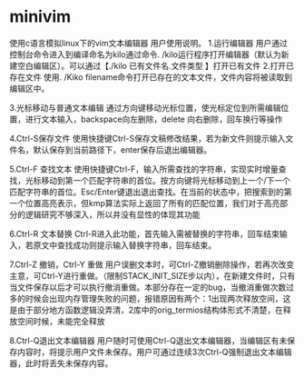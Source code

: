 # minivim
使用c语言模拟linux下的vim文本编辑器
用户使用说明。
1.运行编辑器
用户通过控制台命令进入到编译命名为kilo通过命令. /kilo运行程序打开编辑器（默认为新建空白编辑区）。可以通过【./kilo 已有文件名.文件类型  】打开已有文件
2.打开已存在文件
使用. /Kiko filename命令打开已存在的文本文件，文件内容将被读取到编辑区中。

3.光标移动与普通文本编辑
通过方向键移动光标位置，使光标定位到所需编辑位置，进行文本输入，backspace向左删除，delete 向右删除，回车换行等操作

4.Ctrl-S保存文件
使用快捷键Ctrl-S保存文稿修改结果，若为新文件则提示输入文件名，默认保存到当前路径下，enter保存后退出编辑器。

5.Ctrl-F 查找文本
使用快捷键Ctrl-F，输入所需查找的字符串，实现实时增量查找，光标移动到第一个匹配字符串的首位。按方向键将光标移动到上一个/下一个匹配字符串的首位。Esc/Enter键退出退出查找。在当前的状态中，把搜索到的第一个位置高亮表示，但kmp算法实际上返回了所有的匹配位置，我们对于高亮部分的逻辑研究不够深入，所以并没有显性的体现其功能

6.Ctrl-R 文本替换
Ctrl-R进入此功能，首先输入需被替换的字符串，回车结束输入，若原文中查找成功则提示输入替换字符串，回车结束。

7.Ctrl-Z 撤销，Ctrl-Y 重做
用户误删文本时，可Ctrl-Z撤销删除操作，若再次改变主意，可Ctrl-Y进行重做。（限制STACK_INIT_SIZE步以内），在新建文件时，只有当文件保存以后才可以执行撤消重做。本部分存在一定的bug，当撤消重做次数过多的时候会出现内存管理失败的问题，报错原因有两个：1出现两次释放空间，这是由于部分地方函数逻辑没弄清，2库中的orig_termios结构体形式不清楚，在释放空间时候，未能完全释放

8.Ctrl-Q退出文本编辑器
用户随时可使用Ctrl-Q退出文本编辑器，当编辑区有未保存内容时，将提示用户文件未保存。用户可通过连续3次Ctrl-Q强制退出文本编辑器，此时将丢失未保存内容。	 
